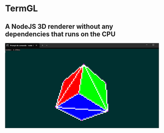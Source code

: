 # TermGL

## A NodeJS 3D renderer without any **dependencies** that runs on the **CPU**

![demo](./repo/imgs/demo.png)
